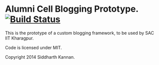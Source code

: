 # Alumni Cell Blogging Prototype. [![Build Status](https://travis-ci.org/icyflame/create-together-rails.svg?branch=master)](https://travis-ci.org/icyflame/create-together-rails)

This is the prototype of a custom blogging framework, to be used by SAC IIT Kharagpur.

Code is licensed under MIT.

Copyright 2014 Siddharth Kannan.
